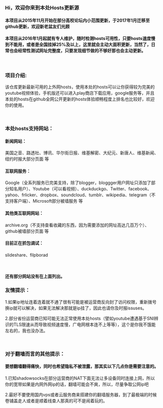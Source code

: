 <html>
<head>
</head>
<h3>Hi，欢迎你来到本处Hosts更新源</h3>
<h4>本项目从2015年11月开始在部分高校论坛内小范围更新，于2017年1月迁移至github更新，欢迎新老盆友们光顾</h4>
<h4>本项目从2016年1月起就有专人维护，随时检测hosts可用性，只要hosts速度慢到不能用，或者是全国挂掉25%及以上，这里就会主动大面积更新，当然了，日常也会经常性测试网址完整度，只要发现细节做的不够好那也会主动更新。</h4>
<br />
<h3>项目介绍:</h3>
<p>该仓库更新最新可用的上外网hosts，使用本处的hosts可以让你获得较为完美的youtube视频体验，手机版还可以进入play商店下载应用，google服务等，并且本处的hosts在github全网公开更新的hosts体验顺畅程度上排名也比较好，欢迎你的使用。</p>
<br />
<h3>本处hosts支持网站：</h3>
<h4>新闻网站：</h4>
<p>美国之音、路透社、博讯、华尔街日报、维基解密、大纪元、新唐人、维基新闻、纽约时报大部分页面 等</p>
<h4>互联网服务：</h4>
<p>Google（全系列服务已完美支持，除了blogger，bloggger用户网址只添加了部分知名用户）、Youtube（可以看视频）、duckduckgo、Twitter、facebook、yahoo、frlicker、dropbox、soundcloud、tumblr、wikipedia、telegram（不支持客户端）、Microsoft部分被墙服务 等</p>
<h4>其他类互联网网站：</h4>
<p>archive.org（不支持查看收藏的东西，因为需要添加的网址高达几百万个）、github被墙部分页面 等</p>
<h4>目前正在抓包调试：</h4>
<p>slideshare、filpborad</p>

<br />
<h4>还有部分网站没有在上面列出。</h4?
<br />
<h3>友情提示：</h3>
<p>1.如果ip地址连着连着就不通了很有可能是被运营商反向封了访问权限，重新拨号换ip就可以解决，如果无法解决那就是ip挂了，因此也请你及时报issuses。</p>
<p>2.部分省份运营商已知可能无法正常使用本处hosts（譬如youtube遭遇基于SNI辨识的TLS限速从而导致视频速度慢，广电网根本连不上等等），这个是你我不饿能左右的，我也没办法。</p>
<br />
<h3>对于翻墙而言的其他提示：</h3>
<h4>要想翻墙翻得痛快，同时也希望隐私不被泄露，那其实以下几点你是需要注意的。</h4>
<p>1.已知shadowsocks在部分运营商的NAT下面无法让多设备同时连接上网，所以你的宽带如果是内网外网ip的话，翻墙可能会不爽，所以，尽量争取公网ip吧</p>
<p>2.最好不要使用国内vps或者云服务商来搭建你的翻墙服务器，到了最极端的时候卷铺盖走人或者是顺着线查人那真的可不是闹着玩的。</p>
</html>
